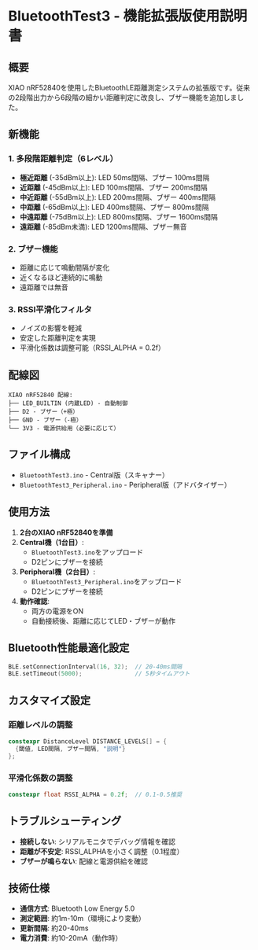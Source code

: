 # BluetoothTest3 - 機能拡張版使用説明書

## 概要
XIAO nRF52840を使用したBluetoothLE距離測定システムの拡張版です。従来の2段階出力から6段階の細かい距離判定に改良し、ブザー機能を追加しました。

## 新機能
### 1. 多段階距離判定（6レベル）
- **極近距離** (-35dBm以上): LED 50ms間隔、ブザー 100ms間隔
- **近距離** (-45dBm以上): LED 100ms間隔、ブザー 200ms間隔  
- **中近距離** (-55dBm以上): LED 200ms間隔、ブザー 400ms間隔
- **中距離** (-65dBm以上): LED 400ms間隔、ブザー 800ms間隔
- **中遠距離** (-75dBm以上): LED 800ms間隔、ブザー 1600ms間隔
- **遠距離** (-85dBm未満): LED 1200ms間隔、ブザー無音

### 2. ブザー機能
- 距離に応じて鳴動間隔が変化
- 近くなるほど連続的に鳴動
- 遠距離では無音

### 3. RSSI平滑化フィルタ
- ノイズの影響を軽減
- 安定した距離判定を実現
- 平滑化係数は調整可能（RSSI_ALPHA = 0.2f）

## 配線図
```
XIAO nRF52840 配線:
├── LED_BUILTIN (内蔵LED) - 自動制御
├── D2 - ブザー（+極）
├── GND - ブザー（-極）
└── 3V3 - 電源供給用（必要に応じて）
```

## ファイル構成
- `BluetoothTest3.ino` - Central版（スキャナー）
- `BluetoothTest3_Peripheral.ino` - Peripheral版（アドバタイザー）

## 使用方法
1. **2台のXIAO nRF52840を準備**
2. **Central機（1台目）**:
   - `BluetoothTest3.ino`をアップロード
   - D2ピンにブザーを接続
3. **Peripheral機（2台目）**:
   - `BluetoothTest3_Peripheral.ino`をアップロード  
   - D2ピンにブザーを接続
4. **動作確認**:
   - 両方の電源をON
   - 自動接続後、距離に応じてLED・ブザーが動作

## Bluetooth性能最適化設定
```cpp
BLE.setConnectionInterval(16, 32);  // 20-40ms間隔
BLE.setTimeout(5000);               // 5秒タイムアウト
```

## カスタマイズ設定
### 距離レベルの調整
```cpp
constexpr DistanceLevel DISTANCE_LEVELS[] = {
  {閾値, LED間隔, ブザー間隔, "説明"}
};
```

### 平滑化係数の調整
```cpp
constexpr float RSSI_ALPHA = 0.2f;  // 0.1-0.5推奨
```

## トラブルシューティング
- **接続しない**: シリアルモニタでデバッグ情報を確認
- **距離が不安定**: RSSI_ALPHAを小さく調整（0.1程度）
- **ブザーが鳴らない**: 配線と電源供給を確認

## 技術仕様
- **通信方式**: Bluetooth Low Energy 5.0
- **測定範囲**: 約1m-10m（環境により変動）
- **更新間隔**: 約20-40ms
- **電力消費**: 約10-20mA（動作時） 